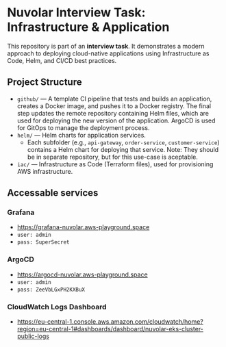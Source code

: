 # Nuvolar Interview Task: Infrastructure & Application

This repository is part of an **interview task**. It demonstrates a modern approach to deploying cloud-native applications using Infrastructure as Code, Helm, and CI/CD best practices.

## Project Structure

- `github/` — A template CI pipeline that tests and builds an application, creates a Docker image, and pushes it to a Docker registry. The final step updates the remote repository containing Helm files, which are used for deploying the new version of the application. ArgoCD is used for GitOps to manage the deployment process.
- `helm/` — Helm charts for application services.
  - Each subfolder (e.g., `api-gateway`, `order-service`, `customer-service`) contains a Helm chart for deploying that service.
  Note: They should be in separate repository, but for this use-case is aceptable.
- `iac/` — Infrastructure as Code (Terraform files), used for provisioning AWS infrastructure.

## Accessable services

### Grafana
  -  https://grafana-nuvolar.aws-playground.space
  - `user: admin`
  - `pass: SuperSecret` 
   
### ArgoCD
  -  https://argocd-nuvolar.aws-playground.space
  - `user: admin`
  - `pass: ZeeVbLGxPH2KXBuX`
  

### CloudWatch Logs Dashboard
   - https://eu-central-1.console.aws.amazon.com/cloudwatch/home?region=eu-central-1#dashboards/dashboard/nuvolar-eks-cluster-public-logs